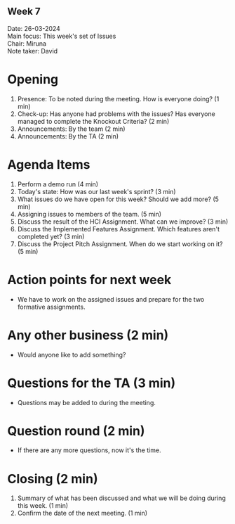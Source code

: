 ## Week 7

Date:           26-03-2024\
Main focus:     This week's set of Issues\
Chair:          Miruna \
Note taker:     David 

# Opening
1. Presence: To be noted during the meeting. How is everyone doing? (1 min)
2. Check-up: Has anyone had problems with the issues? Has everyone managed to complete the Knockout Criteria? (2 min)
3. Announcements: By the team (2 min)
4. Announcements: By the TA (2 min)

# Agenda Items
1. Perform a demo run (4 min)
2. Today's state: How was our last week's sprint? (3 min)
4. What issues do we have open for this week? Should we add more? (5 min)
5. Assigning issues to members of the team. (5 min)
6. Discuss the result of the HCI Assignment. What can we improve? (3 min)
6. Discuss the Implemented Features Assignment. Which features aren't completed yet? (3 min)
7. Discuss the Project Pitch Assignment. When do we start working on it? (5 min)

# Action points for next week
 - We have to work on the assigned issues and prepare for the two formative assignments.

# Any other business (2 min)
 - Would anyone like to add something? 

# Questions for the TA (3 min)
 - Questions may be added to during the meeting.

# Question round (2 min)
 - If there are any more questions, now it's the time. 

# Closing (2 min)
1. Summary of what has been discussed and what we will be doing during this week. (1 min)
2. Confirm the date of the next meeting. (1 min)
